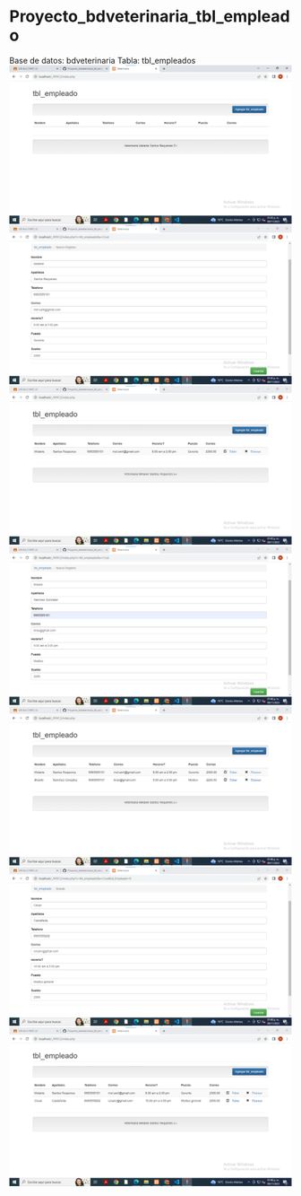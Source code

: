 # Proyecto_bdveterinaria_tbl_empleado
Base de datos: bdveterinaria Tabla: tbl_empleados
![ ](https://github.com/SantosM128/Proyecto_bdveterinaria_tbl_empleado/blob/1153600cbfb3f2e416b4366422c285fb0c5692b9/1.png)
![](https://github.com/SantosM128/Proyecto_bdveterinaria_tbl_empleado/blob/16e72cfc159d53f0140dc548ac0a5c58c5e6b9d4/2.png)
![](https://github.com/SantosM128/Proyecto_bdveterinaria_tbl_empleado/blob/78ca800f487741337775ee0516daa8d62a392d77/3.png)
![](https://github.com/SantosM128/Proyecto_bdveterinaria_tbl_empleado/blob/c10d2f5d1257b15e361edd3a7c1dc97b250959f3/4.png)
![](https://github.com/SantosM128/Proyecto_bdveterinaria_tbl_empleado/blob/f0bf5f87dcc0cfb033541dcf6f711c358be0cb61/5.png)
![](https://github.com/SantosM128/Proyecto_bdveterinaria_tbl_empleado/blob/09e1614a5dd5e69e8c329dacade5afe0c0a5c1b8/6.png)
![](https://github.com/SantosM128/Proyecto_bdveterinaria_tbl_empleado/blob/0d4fe403c7b3cb3ed38b24bb5f00782e667b1e62/7.png)
